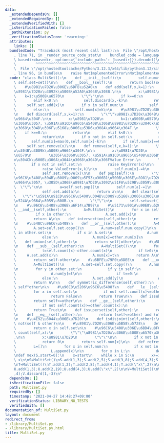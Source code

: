 ```yaml
---
data:
  _extendedDependsOn: []
  _extendedRequiredBy: []
  _extendedVerifiedWith: []
  _isVerificationFailed: false
  _pathExtension: py
  _verificationStatusIcon: ':warning:'
  attributes:
    links: []
  bundledCode: "Traceback (most recent call last):\n  File \"/opt/hostedtoolcache/Python/3.12.3/x64/lib/python3.12/site-packages/onlinejudge_verify/documentation/build.py\"\
    , line 71, in _render_source_code_stat\n    bundled_code = language.bundle(stat.path,\
    \ basedir=basedir, options={'include_paths': [basedir]}).decode()\n          \
    \         ^^^^^^^^^^^^^^^^^^^^^^^^^^^^^^^^^^^^^^^^^^^^^^^^^^^^^^^^^^^^^^^^^^^^^^^^^^^^^^^^^\n\
    \  File \"/opt/hostedtoolcache/Python/3.12.3/x64/lib/python3.12/site-packages/onlinejudge_verify/languages/python.py\"\
    , line 96, in bundle\n    raise NotImplementedError\nNotImplementedError\n"
  code: "class MultiSet():\n    def __init__(self):\n        self.num={}\n       \
    \ self.set=set()\n\n    def __bool__(self):\n        return bool(self.set)\n\n\
    \    #\u8981\u7D20\u306E\u6DFB\u52A0\n    def add(self,x,k=1):\n        \"\"\"\
    \u8981\u7D20x\u3092k\u500B\u52A0\u3048\u308B.\n\n        x:\u8981\u7D20\n    \
    \    k=1:\u500B\u6570\n        \"\"\"\n\n        if k==0:\n            return\n\
    \        elif k<0:\n            self.discard(x,-k)\n            return\n\n   \
    \     self.set.add(x)\n        if x in self.num:\n            self.num[x]+=k\n\
    \        else:\n            self.num[x]=k\n\n    #\u8981\u7D20\u306E\u524A\u9664\
    \n    def discard(self,x,k=1):\n        \"\"\"\u8981\u7D20x\u304B\u3089k\u500B\
    \u9664\u304F.\n\n        x:\u8981\u7D20\n        k=1:\u500B\u6570\n        \u305F\
    \u3060\u3057, \u591A\u91CD\u96C6\u5408\u306B\u8981\u7D20x\u304Ck\u500B\u306A\u3044\
    \u3068\u304D\u306F\u5168\u3066\u53D6\u308A\u9664\u304F.\n        \"\"\"\n    \
    \    if k==0:\n            return\n        elif k<0:\n            self.add(x,-k)\n\
    \            return\n\n        if x not in self.set:\n            return\n\n \
    \       self.num[x]=max(0,self.num[x]-k)\n        if self.num[x]==0:\n       \
    \     self.set.remove(x)\n\n    def remove(self,x,k=1):\n        \"\"\"\u8981\u7D20\
    x\u304B\u3089k\u500B\u9664\u304F.\n\n        x:\u8981\u7D20\n        k=1:\u500B\
    \u6570\n        \u305F\u3060\u3057, \u591A\u91CD\u96C6\u5408\u306B\u8981\u7D20\
    x\u304Ck\u500B\u306A\u3044\u3068\u304D\u306FValue Error.\n        \"\"\"\n\n \
    \       if x not in self.set:\n            raise KeyError(x)\n\n        if self.num[x]<k:\n\
    \            raise ValueError(x,k)\n\n        self.num[x]-=k\n        if self.num[x]==0:\n\
    \            self.set.remove(x)\n\n    def pop(self):\n        \"\"\"\u591A\u91CD\
    \u96C6\u5408\u304B\u3089\u9069\u5F53\u306B1\u500B\u306E\u8981\u7D20\u3092\u524A\
    \u9664\u3057, \u305D\u306E\u8981\u7D20\u3092\u51FA\u529B\u3059\u308B.\n      \
    \  \"\"\"\n\n        a=self.set.pop()\n        self.num[a]-=1\n        if self.num[a]:\n\
    \            self.set.add(a)\n        return a\n\n    def clear(self):\n     \
    \   \"\"\"\u591A\u91CD\u96C6\u5408\u304B\u3089\u5168\u3066\u306E\u8981\u7D20\u3092\
    \u524A\u9664\u3059\u308B.\n        \"\"\"\n\n        self.set=set()\n        self.num={}\n\
    \n    #\u96C6\u5408\u306E\u6F14\u7B97\n    #\u5171\u901A\u90E8\u5206\n    def\
    \ __and__(self,other):\n        A=MultiSet()\n        for x in self.set:\n   \
    \         if x in other:\n                A.set.add(x)\n                A.num[x]=min(self.num[x],other.num[x])\n\
    \        return A\n\n    def intersection(self,other):\n        return self&other\n\
    \n    #\u548C\u96C6\u5408\n    def __or__(self,other):\n        A=MultiSet()\n\
    \        A.set=self.set.copy()\n        A.num=self.num.copy()\n\n        for x\
    \ in other.set:\n            if x in A.set:\n                A.num[x]=max(A.num[x],other.num[x])\n\
    \            else:\n                A.num[x]=other.num[x]\n        return A\n\n\
    \    def union(self,other):\n        return self|other\n\n    #\u5DEE\u96C6\u5408\
    \n    def __sub__(self,other):\n        A=MultiSet()\n\n        for x in self.set:\n\
    \            t=self.count(x)-other.count(x)\n            if t>0:\n           \
    \     A.set.add(x)\n                A.num[x]=t\n        return A\n\n    def difference(self,other):\n\
    \        return self-other\n\n    #\u5BFE\u79F0\u5DEE\n    def __xor__(self,other):\n\
    \        A=MultiSet()\n        A.set=self.set.copy()\n        A.num=self.num.copy()\n\
    \n        for y in other.set:\n            if y in self:\n                t=abs(self.count(y)-other.count(y))\n\
    \                A.num[y]=t\n\n                if t==0:\n                    A.set.discard(y)\n\
    \            else:\n                A.set.add(y)\n                A.num[y]=other.num[y]\n\
    \        return A\n\n    def symmetric_difference(self,other):\n        return\
    \ self^other\n\n    #\u90E8\u5206\u96C6\u5408?\n    def __le__(self,other):\n\
    \        for x in self.set:\n            if not self.count(x)<=other.count(x):\n\
    \                return False\n        return True\n\n    def issubset(self,other):\n\
    \        return self<=other\n\n    def __ge__(self,other):\n        for x in self.set:\n\
    \            if not self.count(x)>=other.count(x):\n                return False\n\
    \        return True\n\n    def issuperset(self,other):\n        return self>=other\n\
    \n    def __eq__(self,other):\n        return (self<=other) and (other<=self)\n\
    \n    #\u4E92\u3044\u306B\u7D20?\n    def isdisjoint(self,other):\n        return\
    \ not(self & other)\n\n    #\u8981\u7D20\u306E\u5B58\u5728\n    def __contains__(self,x):\n\
    \        return x in self.set\n\n    #\u96C6\u5408\u306E\u6BD4\u8F03\n    def\
    \ count(self,x):\n        \"\"\"\u8981\u7D20x\u306E\u500B\u6570\u3092\u8FD4\u3059\
    .\n\n        x:\u8981\u7D20\n        \"\"\"\n\n        if x not in self.set:\n\
    \            return 0\n        return self.num[x]\n\n    def refresh(self):\n\
    \        L=[]\n        for x in self.num:\n            if x not in self.set:\n\
    \                L.append(x)\n\n        for x in L:\n            del self.num[x]\n\
    \ndef mex(S,start=0):\n    x=start\n    while x in S:\n        x+=1\n    return\
    \ x\n\nS=MultiSet()\nS.add(1,3);S.add(2,5);S.add(3,8);S.add(4,3);S.add(\"x\",2)\n\
    \nT=MultiSet()\nT.add(1,2);T.add(2,8);T.add(4,1);T.add(\"x\",2)\n\nU=MultiSet()\n\
    U.add(1,3);U.add(2,19);U.add(4,3);U.add(\"x\",2)\n\nV=MultiSet()\nV.add(\"y\"\
    ,4);V.discard(1,-3)\n"
  dependsOn: []
  isVerificationFile: false
  path: MultiSet.py
  requiredBy: []
  timestamp: '2021-04-27 14:48:27+09:00'
  verificationStatus: LIBRARY_NO_TESTS
  verifiedWith: []
documentation_of: MultiSet.py
layout: document
redirect_from:
- /library/MultiSet.py
- /library/MultiSet.py.html
title: MultiSet.py
---
```

